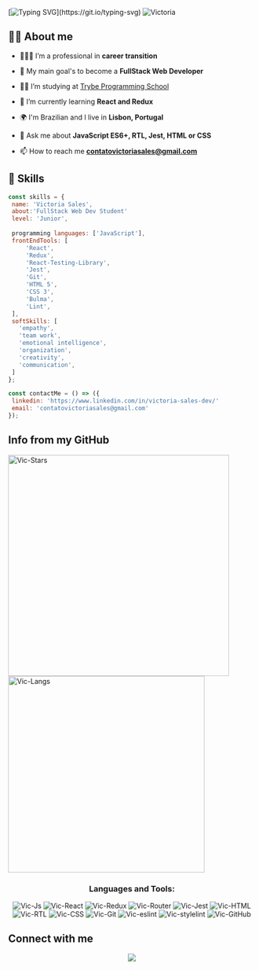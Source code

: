 [![Typing SVG](https://readme-typing-svg.demolab.com?font=Fira+Code&weight=500&size=17&pause=1000&color=882B79&width=435&lines=Welcome+to+my+profile%2C+I'm+Victoria!)](https://git.io/typing-svg)
![Victoria](https://media.discordapp.net/attachments/1062029691860566078/1088926152799830097/Banner_para_Linkedin_Tecnologia_em_Preto.png?width=1440&height=360)

## 👩‍🚀 About me

- 🙋🏻‍♀️ I’m a professional in **career transition**

- 🎯 My main goal's to become a **FullStack Web Developer**

- 👩‍💻 I’m studying at [Trybe Programming School](https://www.betrybe.com/)

- 🌱 I’m currently learning **React and Redux**

- 🌍 I'm Brazilian and I live in **Lisbon, Portugal**

- 💬 Ask me about **JavaScript ES6+, RTL, Jest, HTML or CSS**

- 📫 How to reach me **contatovictoriasales@gmail.com**

## 🚀 Skills

 ```JavaScript
const skills = {
  name: 'Victoria Sales',
  about:'FullStack Web Dev Student'
  level: 'Junior',
  
  programming languages: ['JavaScript'],
  frontEndTools: [
      'React',
      'Redux',
      'React-Testing-Library',
      'Jest',
      'Git',
      'HTML 5',
      'CSS 3',
      'Bulma',
      'Lint',
  ],
  softSkills: [
    'empathy',
    'team work',
    'emotional intelligence',
    'organization',
    'creativity',
    'communication',
  ]
};

const contactMe = () => ({
  linkedin: 'https://www.linkedin.com/in/victoria-sales-dev/'
  email: 'contatovictoriasales@gmail.com'
});
```

##  Info from my GitHub
<div>
<img width=450px src="https://github-readme-stats.vercel.app/api?username=VicSales28&show_icons=true&theme=transparent" alt="Vic-Stars" />
<img width=400px src="https://github-readme-stats.vercel.app/api/top-langs?username=VicSales28&show_icons=true&locale=en&layout=compact" alt="Vic-Langs" />
</div>

<h3 align="center"> Languages and Tools: </h3>
<div align="center">
  <img alt="Vic-Js"
    src="https://img.shields.io/badge/javascript es6+-F7DF1E?style=for-the-badge&amp;logo=javascript&amp;logoColor=black">
  <img alt="Vic-React"
    src="https://img.shields.io/badge/react-61DAFB?style=for-the-badge&amp;logo=react&amp;logoColor=black">
  <img alt="Vic-Redux"
    src="https://img.shields.io/badge/Redux-593D88?style=for-the-badge&logo=redux&logoColor=white">
  <img alt="Vic-Router"
    src="https://img.shields.io/badge/React_Router-CA4245?style=for-the-badge&logo=react-router&logoColor=white">
  <img alt="Vic-Jest"
    src="https://img.shields.io/badge/Jest-323330?style=for-the-badge&logo=Jest&logoColor=white">
  <img alt="Vic-HTML"
    src="https://img.shields.io/badge/html5-E34F26?style=for-the-badge&amp;logo=html5&amp;logoColor=white">
  <img alt="Vic-RTL"
    src="https://img.shields.io/badge/testing%20library-323330?style=for-the-badge&logo=testing-library&logoColor=red">
  <img alt="Vic-CSS"
    src="https://img.shields.io/badge/css3-1572B6?style=for-the-badge&amp;logo=css3&amp;logoColor=white">
  <img alt="Vic-Git"
    src="https://img.shields.io/badge/git-F05032?style=for-the-badge&amp;logo=git&amp;logoColor=white">
   <img alt="Vic-eslint"
    src="https://img.shields.io/badge/eslint-3A33D1?style=for-the-badge&logo=eslint&logoColor=white">
   <img alt="Vic-stylelint"
    src="https://img.shields.io/badge/stylelint-000?style=for-the-badge&logo=stylelint&logoColor=white">
  <img alt="Vic-GitHub"
    src="https://img.shields.io/badge/github-181717?style=for-the-badge&amp;logo=github&amp;logoColor=white">
</div>


##  Connect with me
<p align="center">
  <a href="https://www.linkedin.com/in/victoria-sales/" target="_blank"><img
      src="https://img.shields.io/badge/-LinkedIn-%230077B5?style=for-the-badge&logo=linkedin&logoColor=white"
      target="_blank"></a>
</p>

